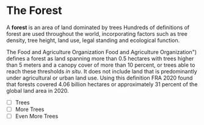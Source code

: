 # The Forest
A **forest** is an area of land dominated by trees Hundreds of definitions of forest are used throughout the world, incorporating factors such as tree density, tree height, land use, legal standing and ecological function.

The Food and Agriculture Organization Food and Agriculture Organization") defines a forest as land spanning more than 0.5 hectares with trees higher than 5 meters and a canopy cover of more than 10 percent, or trees able to reach these thresholds _in situ_. It does not include land that is predominantly under agricultural or urban land use. Using this definition FRA 2020 found that forests covered 4.06 billion hectares or approximately 31 percent of the global land area in 2020.

 - [ ] Trees
 - [ ] More Trees
 - [ ] Even More Trees
